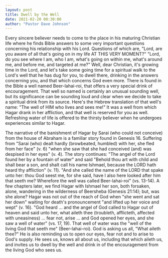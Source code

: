 ```yaml
---
layout: post
title: Dwell by the Well
date: 2021-02-20 00:30:00
author: "Pastor Dave Johnson"
---
```


Every sincere believer needs to come to the place in his maturing Christian life where he finds Bible answers to some very important questions concerning his relationship with his Lord. Questions of which are, "Lord, are you aware of all that's going on in my life AT THIS VERY MOMENT?" "Lord, do you see where I am, who I am, what's going on within me, what's around me, and before me, and targeted at me?" Well, dear Christian, it's growing time in the Lord, and let's take some going time for a spiritual walk to the Lord's well that he has dug for you, to dwell there, drinking in the answers concerning you, and that which concerns God even more. There is found in the Bible a well named Beer-lahai-roi, that offers a very special drink of encouragement. That well so named is certainly an unusual sounding well, but its significance can be sounding loud and clear when we decide to take a spiritual drink from its source. Here's the Hebrew translation of that well's name: "The well of HIM who lives and sees me!" It was a well from which Hagar drank in her affliction, and that well is reserved for you as well. Refreshing water of life is offered to the thirsty believer when he undergoes experiences similar to Hagar.

The narrative of the banishment of Hagar by Sarai (who could not conceive) from the house of Abraham is a familiar story found in Genesis 16. Suffering from "Sarai (who) dealt hardly (browbeated, humbled) with her, she fled from her face" (v. 6) "when she saw that she had conceived (and) was despised in her eyes" (v. 4). The story continues: "The angel of the Lord found her by a fountain of water" and said "Behold thou art with child and shall bear a son, and shalt call his name Ishmael, because the LORD hath heard thy affliction" (v. 11). "And she called the name of the LORD that spake unto her: thou God seest me, for she said, have I also here looked after him that seeth me? Wherefore the well was called Beer-lahai-roi" (vs. 13-14). A few chapters later, we find Hagar with Ishmael her son, both forsaken, alone, wandering in the wilderness of Beersheba (Genesis 21:14); but, was she alone? Hagar was not out of the reach of God when "she went and sat her down" waiting for death's pronouncement "and lifted up her voice and wept" (v. 16). "God heard ... and the angel of God called to Hagar out of heaven and said unto her, what aileth thee (troubleth, afflicteth, affected with uneasiness) ... fear not, arise ... and God opened her eyes, and she saw a well of water" (vs. 17, 19). That well of water was the "well of the living God that seeth me" (Beer-lahai-roi). God is asking us all, "What aileth thee?" He is also reminding us to open our eyes, fear not and to arise to God's supply. He sees us, knows all about us, including that which aileth us, and invites us to dwell by the well and drink in of the encouragement from the living God who sees us.
